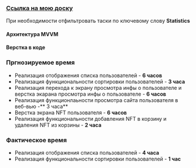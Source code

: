 ### [Ссылка на мою доску](https://github.com/users/igor-ignatov/projects/1/views/7 "Ссылка на мою доску")
При необходимости отфильтровать таски по ключевому слову **Statistics**

#### Архитектура MVVM
#### Верстка в коде

### Пргнозируемое время
- Реализация отображения списка пользователей - **6 часов**
- Реализация функциональности сортировки пользователей - **3 часа**
- Реализация перехода к экрану просмотра инфы о пользователе и верстка экарана просмотра инфы о пользователе - **6 часов**
- Реализация функционлаьности просмотра сайта пользователя в веб-вью -** 3 часа**
- Верстка экрана NFT пользователя - **6 часов**
- Реализация функциональности добавления NFT в корзину и удаления NFT из корзины - **2 часа**

### Фактическое время
- Реализация отображения списка пользователей - **4 часа**
- Реализация функциональности сортировки пользователей - **1 час**